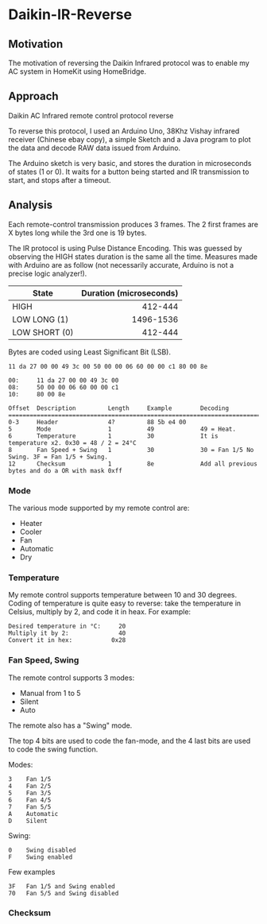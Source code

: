 # Daikin-IR-Reverse

## Motivation

The motivation of reversing the Daikin Infrared protocol was to enable my AC system in HomeKit using HomeBridge.

## Approach

Daikin AC Infrared remote control protocol reverse

To reverse this protocol, I used an Arduino Uno, 38Khz Vishay infrared receiver (Chinese ebay copy), a simple Sketch and a Java program to plot the data and decode RAW data issued from Arduino.

The Arduino sketch is very basic, and stores the duration in microseconds of states (1 or 0). It waits for a button being started and IR transmission to start, and stops after a timeout.

## Analysis

Each remote-control transmission produces 3 frames. The 2 first frames are X bytes long while the 3rd one is 19 bytes.

The IR protocol is using Pulse Distance Encoding. This was guessed by observing the HIGH states duration is the same all the time.
Measures made with Arduino are as follow (not necessarily accurate, Arduino is not a precise logic analyzer!).

| State | Duration (microseconds) |
| ------------- | -----:|
| HIGH      | 412-444 |
| LOW LONG (1)  | 1496-1536 |
| LOW SHORT (0) | 412-444 |

Bytes are coded using Least Significant Bit (LSB).

```
11 da 27 00 00 49 3c 00 50 00 00 06 60 00 00 c1 80 00 8e
```

```
00:     11 da 27 00 00 49 3c 00 
08:     50 00 00 06 60 00 00 c1 
10:     80 00 8e 
```

```
Offset  Description         Length     Example        Decoding
========================================================================================================
0-3     Header              4?         88 5b e4 00	
5       Mode                1          49             49 = Heat.
6       Temperature         1          30             It is temperature x2. 0x30 = 48 / 2 = 24°C
8       Fan Speed + Swing   1          30             30 = Fan 1/5 No Swing. 3F = Fan 1/5 + Swing. 
12      Checksum            1          8e             Add all previous bytes and do a OR with mask 0xff
```

### Mode
The various mode supported by my remote control are:
* Heater
* Cooler
* Fan
* Automatic
* Dry

### Temperature
My remote control supports temperature between 10 and 30 degrees. Coding of temperature is quite easy to reverse: take the temperature in Celsius, multiply by 2, and code it in heax.
For example:

```
Desired temperature in °C:     20
Multiply it by 2:              40
Convert it in hex:           0x28
```

### Fan Speed, Swing
The remote control supports 3 modes:
* Manual from 1 to 5
* Silent
* Auto

The remote also has a "Swing" mode.

The top 4 bits are used to code the fan-mode, and the 4 last bits are used to code the swing function.

Modes:
```
3    Fan 1/5
4    Fan 2/5
5    Fan 3/5
6    Fan 4/5
7    Fan 5/5
A    Automatic	
D    Silent	
```

Swing:
```
0    Swing disabled
F    Swing enabled
```

Few examples
```
3F   Fan 1/5 and Swing enabled
70   Fan 5/5 and Swing disabled
```

### Checksum


